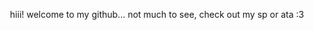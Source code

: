 
<!---
heresyofhate/heresyofhate is a ✨ special ✨ repository because its `README.md` (this file) appears on your GitHub profile.
You can click the Preview link to take a look at your changes.
--->
<p align="center">
  hiii! welcome to my github... not much to see, check out my sp or ata :3<br>
<a href="https://hits.sh/github.com/heresyofhate/hits/"><img alt="" src="https://hits.sh/github.com/heresyofhate/hits.svg?style=plastic&label=visitors..%20omg..&color=5db4a3&labelColor=424f53"/></a>
